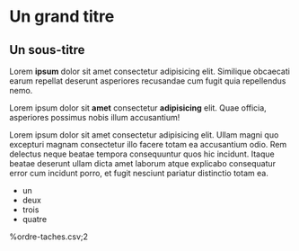 # Un grand titre

## Un sous-titre

Lorem **ipsum** dolor sit amet consectetur adipisicing elit. Similique obcaecati earum repellat deserunt asperiores recusandae cum fugit quia repellendus nemo.

Lorem ipsum dolor sit **amet** consectetur **adipisicing** elit. Quae officia, asperiores possimus nobis illum accusantium!

Lorem ipsum dolor sit amet consectetur adipisicing elit. Ullam magni quo excepturi magnam consectetur illo facere totam ea accusantium odio. Rem delectus neque beatae tempora consequuntur quos hic incidunt. Itaque beatae deserunt ullam dicta amet laborum atque explicabo consequatur error cum incidunt porro, et fugit nesciunt pariatur distinctio totam ea.

- un
- deux
- trois
- quatre

%ordre-taches.csv;2